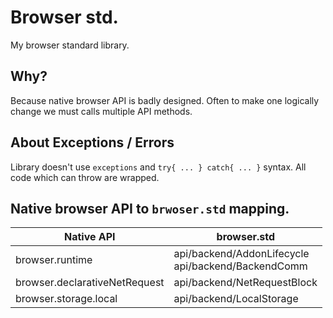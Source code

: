 # Browser std.
My browser standard library.

## Why?
Because native browser API is badly designed. Often to make one logically change we must calls multiple API methods. 

## About Exceptions / Errors
Library doesn't use `exceptions` and `try{ ... } catch{ ... }` syntax. All code which can throw are wrapped.

## Native browser API to `brwoser.std` mapping.
| Native API | browser.std |
|-|-|
|browser.runtime|api/backend/AddonLifecycle <br> api/backend/BackendComm|
|browser.declarativeNetRequest|api/backend/NetRequestBlock|
|browser.storage.local|api/backend/LocalStorage|

